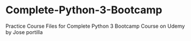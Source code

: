 # Complete-Python-3-Bootcamp
Practice Course Files for Complete Python 3 Bootcamp Course on Udemy by Jose portilla
